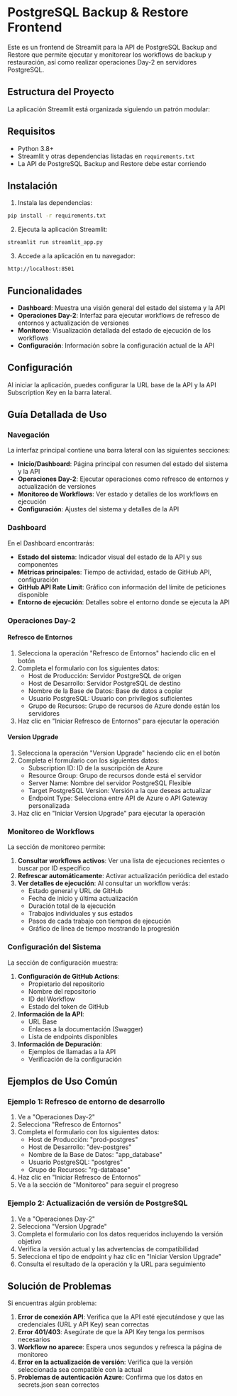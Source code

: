 # PostgreSQL Backup & Restore Frontend

Este es un frontend de Streamlit para la API de PostgreSQL Backup and Restore que permite ejecutar y monitorear los workflows de backup y restauración, así como realizar operaciones Day-2 en servidores PostgreSQL.

## Estructura del Proyecto

La aplicación Streamlit está organizada siguiendo un patrón modular:

## Requisitos

- Python 3.8+
- Streamlit y otras dependencias listadas en `requirements.txt`
- La API de PostgreSQL Backup and Restore debe estar corriendo

## Instalación

1. Instala las dependencias:
```bash
pip install -r requirements.txt
```

2. Ejecuta la aplicación Streamlit:
```bash
streamlit run streamlit_app.py
```

3. Accede a la aplicación en tu navegador:
```
http://localhost:8501
```

## Funcionalidades

- **Dashboard**: Muestra una visión general del estado del sistema y la API
- **Operaciones Day-2**: Interfaz para ejecutar workflows de refresco de entornos y actualización de versiones
- **Monitoreo**: Visualización detallada del estado de ejecución de los workflows
- **Configuración**: Información sobre la configuración actual de la API

## Configuración

Al iniciar la aplicación, puedes configurar la URL base de la API y la API Subscription Key en la barra lateral.

## Guía Detallada de Uso

### Navegación

La interfaz principal contiene una barra lateral con las siguientes secciones:
- **Inicio/Dashboard**: Página principal con resumen del estado del sistema y la API
- **Operaciones Day-2**: Ejecutar operaciones como refresco de entornos y actualización de versiones
- **Monitoreo de Workflows**: Ver estado y detalles de los workflows en ejecución
- **Configuración**: Ajustes del sistema y detalles de la API

### Dashboard

En el Dashboard encontrarás:
- **Estado del sistema**: Indicador visual del estado de la API y sus componentes
- **Métricas principales**: Tiempo de actividad, estado de GitHub API, configuración
- **GitHub API Rate Limit**: Gráfico con información del límite de peticiones disponible
- **Entorno de ejecución**: Detalles sobre el entorno donde se ejecuta la API

### Operaciones Day-2

#### Refresco de Entornos
1. Selecciona la operación "Refresco de Entornos" haciendo clic en el botón
2. Completa el formulario con los siguientes datos:
   - Host de Producción: Servidor PostgreSQL de origen
   - Host de Desarrollo: Servidor PostgreSQL de destino
   - Nombre de la Base de Datos: Base de datos a copiar
   - Usuario PostgreSQL: Usuario con privilegios suficientes
   - Grupo de Recursos: Grupo de recursos de Azure donde están los servidores
3. Haz clic en "Iniciar Refresco de Entornos" para ejecutar la operación

#### Version Upgrade
1. Selecciona la operación "Version Upgrade" haciendo clic en el botón
2. Completa el formulario con los siguientes datos:
   - Subscription ID: ID de la suscripción de Azure
   - Resource Group: Grupo de recursos donde está el servidor
   - Server Name: Nombre del servidor PostgreSQL Flexible
   - Target PostgreSQL Version: Versión a la que deseas actualizar
   - Endpoint Type: Selecciona entre API de Azure o API Gateway personalizada
3. Haz clic en "Iniciar Version Upgrade" para ejecutar la operación

### Monitoreo de Workflows

La sección de monitoreo permite:
1. **Consultar workflows activos**: Ver una lista de ejecuciones recientes o buscar por ID específico
2. **Refrescar automáticamente**: Activar actualización periódica del estado
3. **Ver detalles de ejecución**: Al consultar un workflow verás:
   - Estado general y URL de GitHub
   - Fecha de inicio y última actualización
   - Duración total de la ejecución
   - Trabajos individuales y sus estados
   - Pasos de cada trabajo con tiempos de ejecución
   - Gráfico de línea de tiempo mostrando la progresión

### Configuración del Sistema

La sección de configuración muestra:
1. **Configuración de GitHub Actions**:
   - Propietario del repositorio
   - Nombre del repositorio
   - ID del Workflow
   - Estado del token de GitHub
2. **Información de la API**:
   - URL Base
   - Enlaces a la documentación (Swagger)
   - Lista de endpoints disponibles
3. **Información de Depuración**:
   - Ejemplos de llamadas a la API
   - Verificación de la configuración

## Ejemplos de Uso Común

### Ejemplo 1: Refresco de entorno de desarrollo
1. Ve a "Operaciones Day-2"
2. Selecciona "Refresco de Entornos"
3. Completa el formulario con los siguientes datos:
   - Host de Producción: "prod-postgres"
   - Host de Desarrollo: "dev-postgres"
   - Nombre de la Base de Datos: "app_database"
   - Usuario PostgreSQL: "postgres"
   - Grupo de Recursos: "rg-database"
4. Haz clic en "Iniciar Refresco de Entornos"
5. Ve a la sección de "Monitoreo" para seguir el progreso

### Ejemplo 2: Actualización de versión de PostgreSQL
1. Ve a "Operaciones Day-2"
2. Selecciona "Version Upgrade"
3. Completa el formulario con los datos requeridos incluyendo la versión objetivo
4. Verifica la versión actual y las advertencias de compatibilidad
5. Selecciona el tipo de endpoint y haz clic en "Iniciar Version Upgrade"
6. Consulta el resultado de la operación y la URL para seguimiento

## Solución de Problemas

Si encuentras algún problema:

1. **Error de conexión API**: Verifica que la API esté ejecutándose y que las credenciales (URL y API Key) sean correctas
2. **Error 401/403**: Asegúrate de que la API Key tenga los permisos necesarios
3. **Workflow no aparece**: Espera unos segundos y refresca la página de monitoreo
4. **Error en la actualización de versión**: Verifica que la versión seleccionada sea compatible con la actual
5. **Problemas de autenticación Azure**: Confirma que los datos en secrets.json sean correctos
